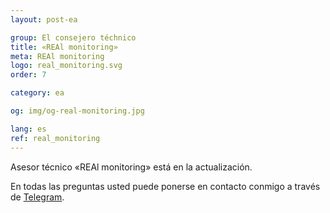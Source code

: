 ```yaml
---
layout: post-ea

group: El consejero téchnico
title: «REAl monitoring»
meta: REAl monitoring
logo: real_monitoring.svg
order: 7

category: ea

og: img/og-real-monitoring.jpg

lang: es
ref: real_monitoring
---
```


Asesor técnico «REAl monitoring» está en la actualización.

En todas las preguntas usted puede ponerse en contacto conmigo a través de <a href="https://t.me/chutkoy" target="_blank">Telegram</a>.
